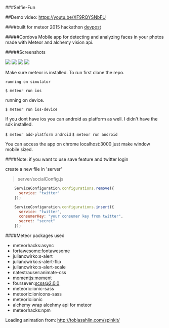 ###Selfie-Fun

##Demo video: https://youtu.be/XF9RQYSNbFU

####built for meteor 2015 hackathon [devpost](http://devpost.com/software/selfie-fun-swpl4k)

#####Cordova Mobile app for detecting and analyzing faces in your photos made with Meteor and alchemy vision api.

#####Screenshots

<img src="http://imgur.com/4Nb2cwJ.jpg">

<img src="http://imgur.com/WsdoTQP.jpg">

<img src="http://imgur.com/GDsfmJf.jpg">

<img src="http://imgur.com/ew2AQzb.jpg">









Make sure meteor is installed.
To run first clone the repo.

`running on simulator`

`$ meteor run ios`

running on device.

`$ meteor run ios-device`

If you dont have ios you can android as platform as well. I didn't have the sdk installed.

`$ meteor add-platform android`
`$ meteor run android`

You can access the app on chrome localhost:3000 just make window mobile sized.

####Note: if you want to use save feature and twitter login

create a new file in 'server' 

>server/socialConfig.js

```javascript
	ServiceConfiguration.configurations.remove({
	  service: "twitter"
	});

	ServiceConfiguration.configurations.insert({
	  service: "twitter",
	  consumerKey: "your consumer key from twitter",
	  secret: "secret"
	});
```

####Meteor packages used

* meteorhacks:async
* fortawesome:fontawesome
* juliancwirko:s-alert
* juliancwirko:s-alert-flip
* juliancwirko:s-alert-scale
* natestrauser:animate-css
* momentjs:moment
* fourseven:scss@2.0.0
* meteoric:ionic-sass
* meteoric:ionicons-sass
* meteoric:ionic
* alchemy   wrap alcehmy api for meteor
* meteorhacks:npm

Loading animation from: http://tobiasahlin.com/spinkit/



 
